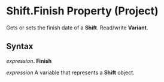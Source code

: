 
# Shift.Finish Property (Project)

Gets or sets the finish date of a  **Shift**. Read/write **Variant**.


## Syntax

 _expression_. **Finish**

 _expression_ A variable that represents a **Shift** object.

